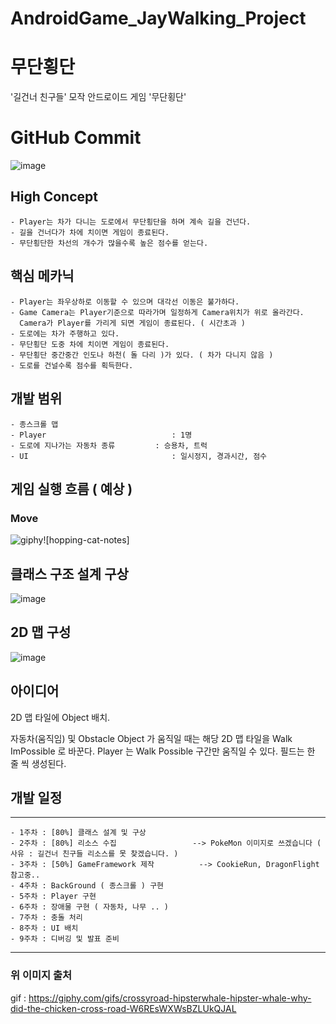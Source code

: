 # AndroidGame_JayWalking_Project

# 무단횡단 

 '길건너 친구들' 모작 안드로이드 게임 '무단횡단'

 # GitHub Commit 
![image](https://github.com/jmjang0110/AndroidGame_JayWalking_Project/assets/90159618/8e31bbab-7a9b-48a2-af83-5d459f589954)

## High Concept 
    - Player는 차가 다니는 도로에서 무단횡단을 하며 계속 길을 건넌다. 
    - 길을 건너다가 차에 치이면 게임이 종료된다. 
    - 무단횡단한 차선의 개수가 많을수록 높은 점수를 얻는다.

## 핵심 메카닉 
    - Player는 좌우상하로 이동할 수 있으며 대각선 이동은 불가하다. 
    - Game Camera는 Player기준으로 따라가며 일정하게 Camera위치가 위로 올라간다.
      Camera가 Player를 가리게 되면 게임이 종료된다. ( 시간초과 )
    - 도로에는 차가 주행하고 있다.
    - 무단횡단 도중 차에 치이면 게임이 종료된다.
    - 무단횡단 중간중간 인도나 하천( 돌 다리 )가 있다. ( 차가 다니지 않음 ) 
    - 도로를 건널수록 점수를 획득한다. 

## 개발 범위 
    - 종스크롤 맵 
    - Player                            : 1명 
    - 도로에 지나가는 자동차 종류         : 승용차, 트럭 
    - UI                                : 일시정지, 경과시간, 점수 


## 게임 실행 흐름 ( 예상 )
### Move 
![giphy](https://github.com/jmjang0110/AndroidGame_JayWalking_Project/assets/90159618/ef415813-0ce4-4a13-b48d-2b3b02549c0a)![hopping-cat-notes]

## 클래스 구조 설계 구상 
![image](https://github.com/jmjang0110/AndroidGame_JayWalking_Project/assets/90159618/bb3642e6-9341-4359-8237-989b4d6b21bb)

## 2D 맵 구성 
![image](https://github.com/jmjang0110/AndroidGame_JayWalking_Project/assets/90159618/ea1a959c-d986-4334-bbcf-76be9ace0e68)

## 아이디어
2D 맵 타일에 Object 배치.

자동차(움직임) 및 Obstacle Object 가 움직일 때는 해당 2D 맵 타일을 Walk ImPossible 로 바꾼다.
Player 는 Walk Possible 구간만 움직일 수 있다. 
필드는 한 줄 씩 생성된다.


## 개발 일정 
-----------------
    - 1주차 : [80%] 클래스 설계 및 구상 
    - 2주차 : [80%] 리소스 수집                 --> PokeMon 이미지로 쓰겠습니다 ( 사유 : 길건너 친구들 리소스를 못 찾겠습니다. ) 
    - 3주차 : [50%] GameFramework 제작          --> CookieRun, DragonFlight 참고중..
    - 4주차 : BackGround ( 종스크롤 ) 구현  
    - 5주차 : Player 구현 
    - 6주차 : 장애물 구현 ( 자동차, 나무 .. )
    - 7주차 : 충돌 처리 
    - 8주차 : UI 배치 
    - 9주차 : 디버깅 및 발표 준비 
-----------------




### 위 이미지 출처
   gif : <https://giphy.com/gifs/crossyroad-hipsterwhale-hipster-whale-why-did-the-chicken-cross-road-W6REsWXWsBZLUkQJAL>
